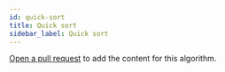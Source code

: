 ```yaml
---
id: quick-sort
title: Quick sort
sidebar_label: Quick sort
---
```


[Open a pull request](https://github.com/AllAlgorithms/algorithms/tree/master/docs/quick-sort.md) to add the content for this algorithm.